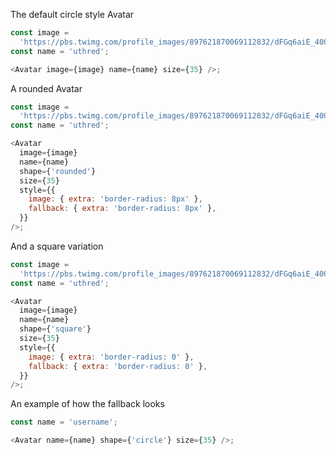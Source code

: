 The default circle style Avatar

```js
const image =
  'https://pbs.twimg.com/profile_images/897621870069112832/dFGq6aiE_400x400.jpg';
const name = 'uthred';

<Avatar image={image} name={name} size={35} />;
```

A rounded Avatar

```js
const image =
  'https://pbs.twimg.com/profile_images/897621870069112832/dFGq6aiE_400x400.jpg';
const name = 'uthred';

<Avatar
  image={image}
  name={name}
  shape={'rounded'}
  size={35}
  style={{
    image: { extra: 'border-radius: 8px' },
    fallback: { extra: 'border-radius: 8px' },
  }}
/>;
```

And a square variation

```js
const image =
  'https://pbs.twimg.com/profile_images/897621870069112832/dFGq6aiE_400x400.jpg';
const name = 'uthred';

<Avatar
  image={image}
  name={name}
  shape={'square'}
  size={35}
  style={{
    image: { extra: 'border-radius: 0' },
    fallback: { extra: 'border-radius: 0' },
  }}
/>;
```

An example of how the fallback looks

```js
const name = 'username';

<Avatar name={name} shape={'circle'} size={35} />;
```
